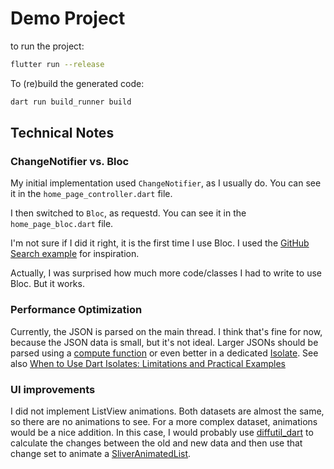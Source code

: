 # Demo Project

to run the project:

```bash
flutter run --release
```

To (re)build the generated code:

```bash
dart run build_runner build
```

## Technical Notes

### ChangeNotifier vs. Bloc

My initial implementation used `ChangeNotifier`, as I usually do. You can see
it in the `home_page_controller.dart` file.

I then switched to `Bloc`, as requestd. You can see it in the
`home_page_bloc.dart` file.

I'm not sure if I did it right, it is the first time I use Bloc. I used the
[GitHub Search example](https://bloclibrary.dev/tutorials/github-search/) for inspiration.

Actually, I was surprised how much more code/classes I had to write to use Bloc. But it works.


### Performance Optimization

Currently, the JSON is parsed on the main thread. I think that's fine for now,
because the JSON data is small, but it's not ideal. Larger JSONs should be
parsed using
a [compute function](https://api.flutter.dev/flutter/foundation/compute.html) or
even better in a
dedicated [Isolate](https://api.flutter.dev/flutter/dart-isolate/Isolate-class.html).
See
also [When to Use Dart Isolates: Limitations and Practical Examples](https://blog.flutter.wtf/when-to-use-dart-isolates/)

### UI improvements

I did not implement ListView animations. Both datasets are almost the
same, so there are no animations to see. For a more complex dataset, animations
would be a nice addition. In this case, I would probably
use [diffutil_dart](https://pub.dev/packages/diffutil_dart) to calculate the
changes between the old and new data and then use that change set to animate
a [SliverAnimatedList](https://api.flutter.dev/flutter/widgets/SliverAnimatedList-class.html).
